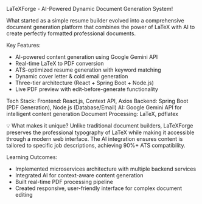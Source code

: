 LaTeXForge - AI-Powered Dynamic Document Generation System!

What started as a simple resume builder evolved into a comprehensive document generation platform that combines the power of LaTeX with AI to create perfectly formatted professional documents.

 Key Features:
- AI-powered content generation using Google Gemini API
- Real-time LaTeX to PDF conversion
- ATS-optimized resume generation with keyword matching
- Dynamic cover letter & cold email generation
- Three-tier architecture (React + Spring Boot + Node.js)
- Live PDF preview with edit-before-generate functionality

Tech Stack:
Frontend: React.js, Context API, Axios
Backend: Spring Boot (PDF Generation), Node.js (Database/Email)
AI: Google Gemini API for intelligent content generation
Document Processing: LaTeX, pdflatex

💡 What makes it unique?
Unlike traditional document builders, LaTeXForge preserves the professional typography of LaTeX while making it accessible through a modern web interface. The AI integration ensures content is tailored to specific job descriptions, achieving 90%+ ATS compatibility.

Learning Outcomes:
- Implemented microservices architecture with multiple backend services
- Integrated AI for context-aware content generation
- Built real-time PDF processing pipeline
- Created responsive, user-friendly interface for complex document editing


